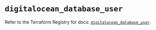 # `digitalocean_database_user`

Refer to the Terraform Registry for docs: [`digitalocean_database_user`](https://registry.terraform.io/providers/digitalocean/digitalocean/2.49.0/docs/resources/database_user).
